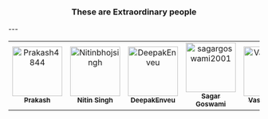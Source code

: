 <!--suppress HtmlDeprecatedAttribute -->
<div align="center">
 <h3>
  These are Extraordinary people
 </h3>
</div>
---
<table class="contributors">
 <tr>
  <td align="center">
   <a href="https://github.com/Prakash4844">
    <img alt="Prakash4844" src="https://avatars.githubusercontent.com/u/81550376?v=4" width="100;"/>
    <br/>
    <sub>
     <b>
      Prakash
     </b>
    </sub>
   </a>
  </td>
  <td align="center">
   <a href="https://github.com/Nitinbhojsingh">
    <img alt="Nitinbhojsingh" src="https://avatars.githubusercontent.com/u/80892374?v=4" width="100;"/>
    <br/>
    <sub>
     <b>
      Nitin Singh
     </b>
    </sub>
   </a>
  </td>
  <td align="center">
   <a href="https://github.com/DeepakEnveu">
    <img alt="DeepakEnveu" src="https://avatars.githubusercontent.com/u/122348221?v=4" width="100;"/>
    <br/>
    <sub>
     <b>
      DeepakEnveu
     </b>
    </sub>
   </a>
  </td>
  <td align="center">
   <a href="https://github.com/sagargoswami2001">
    <img alt="sagargoswami2001" src="https://avatars.githubusercontent.com/u/88379870?v=4" width="100;"/>
    <br/>
    <sub>
     <b>
      Sagar Goswami
     </b>
    </sub>
   </a>
  </td>
  <td align="center">
   <a href="https://github.com/VasylHulpak">
    <img alt="VasylHulpak" src="https://avatars.githubusercontent.com/u/76429065?v=4" width="100;"/>
    <br/>
    <sub>
     <b>
      VasylHulpak
     </b>
    </sub>
   </a>
  </td>
  <td align="center">
   <a href="https://api.github.com/users/alexis-coulombe">
    <img alt="alexis-coulombe" src="https://avatars.githubusercontent.com/u/22302902?v=4" width="100"/>
    <sub>
    <b>
     alexis-coulombe
    </b>
    </sub>
   </a>
  </td>
 </tr>
</table>
